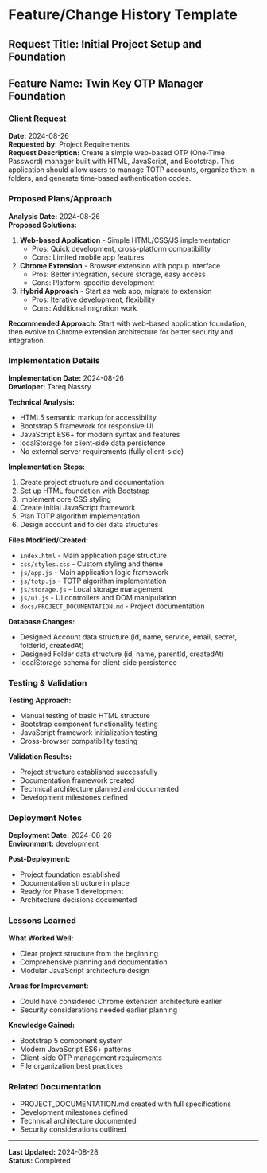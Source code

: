 # Feature/Change History Template

## Request Title: Initial Project Setup and Foundation

## Feature Name: Twin Key OTP Manager Foundation

### Client Request
**Date:** 2024-08-26  
**Requested by:** Project Requirements  
**Request Description:**
Create a simple web-based OTP (One-Time Password) manager built with HTML, JavaScript, and Bootstrap. This application should allow users to manage TOTP accounts, organize them in folders, and generate time-based authentication codes.

### Proposed Plans/Approach
**Analysis Date:** 2024-08-26  
**Proposed Solutions:**
1. **Web-based Application** - Simple HTML/CSS/JS implementation
   - Pros: Quick development, cross-platform compatibility
   - Cons: Limited mobile app features
2. **Chrome Extension** - Browser extension with popup interface
   - Pros: Better integration, secure storage, easy access
   - Cons: Platform-specific development
3. **Hybrid Approach** - Start as web app, migrate to extension
   - Pros: Iterative development, flexibility
   - Cons: Additional migration work

**Recommended Approach:**
Start with web-based application foundation, then evolve to Chrome extension architecture for better security and integration.

### Implementation Details
**Implementation Date:** 2024-08-26  
**Developer:** Tareq Nassry  

**Technical Analysis:**
- HTML5 semantic markup for accessibility
- Bootstrap 5 framework for responsive UI
- JavaScript ES6+ for modern syntax and features
- localStorage for client-side data persistence
- No external server requirements (fully client-side)

**Implementation Steps:**
1. Create project structure and documentation
2. Set up HTML foundation with Bootstrap
3. Implement core CSS styling
4. Create initial JavaScript framework
5. Plan TOTP algorithm implementation
6. Design account and folder data structures

**Files Modified/Created:**
- `index.html` - Main application page structure
- `css/styles.css` - Custom styling and theme
- `js/app.js` - Main application logic framework
- `js/totp.js` - TOTP algorithm implementation
- `js/storage.js` - Local storage management
- `js/ui.js` - UI controllers and DOM manipulation
- `docs/PROJECT_DOCUMENTATION.md` - Project documentation

**Database Changes:**
- Designed Account data structure (id, name, service, email, secret, folderId, createdAt)
- Designed Folder data structure (id, name, parentId, createdAt)
- localStorage schema for client-side persistence

### Testing & Validation
**Testing Approach:**
- Manual testing of basic HTML structure
- Bootstrap component functionality testing
- JavaScript framework initialization testing
- Cross-browser compatibility testing

**Validation Results:**
- Project structure established successfully
- Documentation framework created
- Technical architecture planned and documented
- Development milestones defined

### Deployment Notes
**Deployment Date:** 2024-08-26  
**Environment:** development  

**Post-Deployment:**
- Project foundation established
- Documentation structure in place
- Ready for Phase 1 development
- Architecture decisions documented

### Lessons Learned
**What Worked Well:**
- Clear project structure from the beginning
- Comprehensive planning and documentation
- Modular JavaScript architecture design

**Areas for Improvement:**
- Could have considered Chrome extension architecture earlier
- Security considerations needed earlier planning

**Knowledge Gained:**
- Bootstrap 5 component system
- Modern JavaScript ES6+ patterns
- Client-side OTP management requirements
- File organization best practices

### Related Documentation
- PROJECT_DOCUMENTATION.md created with full specifications
- Development milestones defined
- Technical architecture documented
- Security considerations outlined

---
**Last Updated:** 2024-08-28  
**Status:** Completed